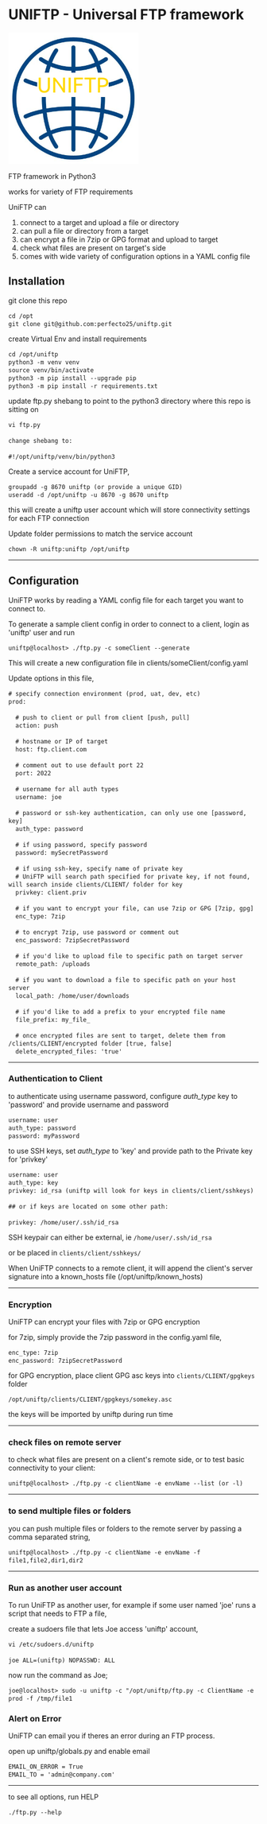 # UNIFTP - Universal FTP framework

![Alt text](logo.png)

FTP framework in Python3

works for variety of FTP requirements

UniFTP can

1. connect to a target and upload a file or directory
1. can pull a file or directory from a target
1. can encrypt a file in 7zip or GPG format and upload to target
1. check what files are present on target's side
1. comes with wide variety of configuration options in a YAML config file

## Installation

git clone this repo

    cd /opt
    git clone git@github.com:perfecto25/uniftp.git

create Virtual Env and install requirements

    cd /opt/uniftp
    python3 -m venv venv
    source venv/bin/activate
    python3 -m pip install --upgrade pip
    python3 -m pip install -r requirements.txt

update ftp.py shebang to point to the python3 directory where this repo is sitting on

    vi ftp.py

    change shebang to:

    #!/opt/uniftp/venv/bin/python3

Create a service account for UniFTP,

    groupadd -g 8670 uniftp (or provide a unique GID)
    useradd -d /opt/uniftp -u 8670 -g 8670 uniftp

this will create a uniftp user account which will store connectivity settings for each FTP connection


Update folder permissions to match the service account

    chown -R uniftp:uniftp /opt/uniftp

---

## Configuration

UniFTP works by reading a YAML config file for each target you want to connect to.

To generate a sample client config in order to connect to a client, login as 'uniftp' user and run

    uniftp@localhost> ./ftp.py -c someClient --generate

This will create a new configuration file in clients/someClient/config.yaml

Update options in this file,

```
# specify connection environment (prod, uat, dev, etc)
prod:

  # push to client or pull from client [push, pull]
  action: push

  # hostname or IP of target
  host: ftp.client.com

  # comment out to use default port 22
  port: 2022

  # username for all auth types
  username: joe

  # password or ssh-key authentication, can only use one [password, key]
  auth_type: password

  # if using password, specify password
  password: mySecretPassword

  # if using ssh-key, specify name of private key
  # UniFTP will search path specified for private key, if not found, will search inside clients/CLIENT/ folder for key
  privkey: client.priv

  # if you want to encrypt your file, can use 7zip or GPG [7zip, gpg]
  enc_type: 7zip

  # to encrypt 7zip, use password or comment out
  enc_password: 7zipSecretPassword

  # if you'd like to upload file to specific path on target server
  remote_path: /uploads

  # if you want to download a file to specific path on your host server
  local_path: /home/user/downloads

  # if you'd like to add a prefix to your encrypted file name
  file_prefix: my_file_

  # once encrypted files are sent to target, delete them from /clients/CLIENT/encrypted folder [true, false]
  delete_encrypted_files: 'true'
```

---

### Authentication to Client

to authenticate using username password, configure _auth_type_ key to 'password' and provide username and password

    username: user
    auth_type: password
    password: myPassword

to use SSH keys, set _auth_type_ to 'key' and provide path to the Private key for 'privkey'

    username: user
    auth_type: key
    privkey: id_rsa (uniftp will look for keys in clients/client/sshkeys)

    ## or if keys are located on some other path:

    privkey: /home/user/.ssh/id_rsa

SSH keypair can either be external, ie `/home/user/.ssh/id_rsa `

or be placed in `clients/client/sshkeys/`

When UniFTP connects to a remote client, it will append the client's server signature into a known_hosts file (/opt/uniftp/known_hosts)

---

### Encryption

UniFTP can encrypt your files with 7zip or GPG encryption

for 7zip, simply provide the 7zip password in the config.yaml file,

    enc_type: 7zip
    enc_password: 7zipSecretPassword

for GPG encryption, place client GPG asc keys into `clients/CLIENT/gpgkeys` folder

    /opt/uniftp/clients/CLIENT/gpgkeys/somekey.asc

the keys will be imported by uniftp during run time

---

### check files on remote server

to check what files are present on a client's remote side, or to test basic connectivity to your client:

    uniftp@localhost> ./ftp.py -c clientName -e envName --list (or -l)

---

### to send multiple files or folders

you can push multiple files or folders to the remote server by passing a comma separated string,

    uniftp@localhost> ./ftp.py -c clientName -e envName -f file1,file2,dir1,dir2

---

### Run as another user account

To run UniFTP as another user, for example if some user named 'joe' runs a script that needs to FTP a file,

create a sudoers file that lets Joe access 'uniftp' account,

    vi /etc/sudoers.d/uniftp

    joe ALL=(uniftp) NOPASSWD: ALL

now run the command as Joe;

    joe@localhost> sudo -u uniftp -c "/opt/uniftp/ftp.py -c ClientName -e prod -f /tmp/file1

### Alert on Error

UniFTP can email you if theres an error during an FTP process.

open up uniftp/globals.py and enable email

    EMAIL_ON_ERROR = True
    EMAIL_TO = 'admin@company.com'

---

to see all options, run HELP

    ./ftp.py --help
